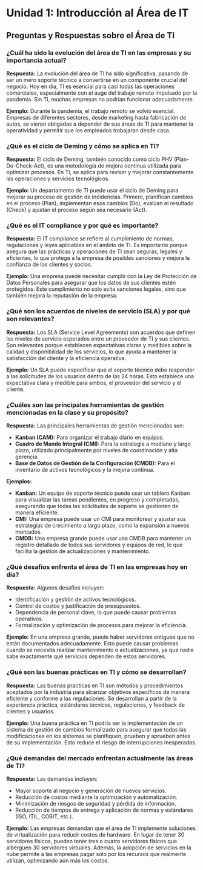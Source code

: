 # Unidad 1: Introducción al Área de IT

## Preguntas y Respuestas sobre el Área de TI

### ¿Cuál ha sido la evolución del área de TI en las empresas y su importancia actual?
**Respuesta:** La evolución del área de TI ha sido significativa, pasando de ser un mero soporte técnico a convertirse en un componente crucial del negocio. Hoy en día, TI es esencial para casi todas las operaciones comerciales, especialmente con el auge del trabajo remoto impulsado por la pandemia. Sin TI, muchas empresas no podrían funcionar adecuadamente.

**Ejemplo:** Durante la pandemia, el trabajo remoto se volvió esencial. Empresas de diferentes sectores, desde marketing hasta fabricación de autos, se vieron obligadas a depender de sus áreas de TI para mantener la operatividad y permitir que los empleados trabajaran desde casa.

### ¿Qué es el ciclo de Deming y cómo se aplica en TI?
**Respuesta:** El ciclo de Deming, también conocido como ciclo PHV (Plan-Do-Check-Act), es una metodología de mejora continua utilizada para optimizar procesos. En TI, se aplica para revisar y mejorar constantemente las operaciones y servicios tecnológicos.

**Ejemplo:** Un departamento de TI puede usar el ciclo de Deming para mejorar su proceso de gestión de incidencias. Primero, planifican cambios en el proceso (Plan), implementan esos cambios (Do), evalúan el resultado (Check) y ajustan el proceso según sea necesario (Act).

### ¿Qué es el IT compliance y por qué es importante?
**Respuesta:** El IT compliance se refiere al cumplimiento de normas, regulaciones y leyes aplicables en el ámbito de TI. Es importante porque asegura que las prácticas y operaciones de TI sean seguras, legales y eficientes, lo que protege a la empresa de posibles sanciones y mejora la confianza de los clientes y socios.

**Ejemplo:** Una empresa puede necesitar cumplir con la Ley de Protección de Datos Personales para asegurar que los datos de sus clientes estén protegidos. Este cumplimiento no solo evita sanciones legales, sino que también mejora la reputación de la empresa.

### ¿Qué son los acuerdos de niveles de servicio (SLA) y por qué son relevantes?
**Respuesta:** Los SLA (Service Level Agreements) son acuerdos que definen los niveles de servicio esperados entre un proveedor de TI y sus clientes. Son relevantes porque establecen expectativas claras y medibles sobre la calidad y disponibilidad de los servicios, lo que ayuda a mantener la satisfacción del cliente y la eficiencia operativa.

**Ejemplo:** Un SLA puede especificar que el soporte técnico debe responder a las solicitudes de los usuarios dentro de las 24 horas. Esto establece una expectativa clara y medible para ambos, el proveedor del servicio y el cliente.

### ¿Cuáles son las principales herramientas de gestión mencionadas en la clase y su propósito?
**Respuesta:** Las principales herramientas de gestión mencionadas son:
- **Kanban (CAM):** Para organizar el trabajo diario en equipos.
- **Cuadro de Mando Integral (CMI):** Para la estrategia a mediano y largo plazo, utilizado principalmente por niveles de coordinación y alta gerencia.
- **Base de Datos de Gestión de la Configuración (CMDB):** Para el inventario de activos tecnológicos y la mejora continua.

**Ejemplos:**
- **Kanban:** Un equipo de soporte técnico puede usar un tablero Kanban para visualizar las tareas pendientes, en progreso y completadas, asegurando que todas las solicitudes de soporte se gestionen de manera eficiente.
- **CMI:** Una empresa puede usar un CMI para monitorear y ajustar sus estrategias de crecimiento a largo plazo, como la expansión a nuevos mercados.
- **CMDB:** Una empresa grande puede usar una CMDB para mantener un registro detallado de todos sus servidores y equipos de red, lo que facilita la gestión de actualizaciones y mantenimiento.

### ¿Qué desafíos enfrenta el área de TI en las empresas hoy en día?
**Respuesta:** Algunos desafíos incluyen:
- Identificación y gestión de activos tecnológicos.
- Control de costos y justificación de presupuestos.
- Dependencia de personal clave, lo que puede causar problemas operativos.
- Formalización y optimización de procesos para mejorar la eficiencia.

**Ejemplo:** En una empresa grande, puede haber servidores antiguos que no están documentados adecuadamente. Esto puede causar problemas cuando se necesita realizar mantenimiento o actualizaciones, ya que nadie sabe exactamente qué servicios dependen de estos servidores.

### ¿Qué son las buenas prácticas en TI y cómo se desarrollan?
**Respuesta:** Las buenas prácticas en TI son métodos y procedimientos aceptados por la industria para alcanzar objetivos específicos de manera eficiente y conforme a las regulaciones. Se desarrollan a partir de la experiencia práctica, estándares técnicos, regulaciones, y feedback de clientes y usuarios.

**Ejemplo:** Una buena práctica en TI podría ser la implementación de un sistema de gestión de cambios formalizado para asegurar que todas las modificaciones en los sistemas se planifiquen, prueben y aprueben antes de su implementación. Esto reduce el riesgo de interrupciones inesperadas.

### ¿Qué demandas del mercado enfrentan actualmente las áreas de TI?
**Respuesta:** Las demandas incluyen:
- Mayor soporte al negocio y generación de nuevos servicios.
- Reducción de costos mediante la optimización y automatización.
- Minimización de riesgos de seguridad y pérdida de información.
- Reducción de tiempos de entrega y aplicación de normas y estándares (ISO, ITIL, COBIT, etc.).

**Ejemplo:** Las empresas demandan que el área de TI implemente soluciones de virtualización para reducir costos de hardware. En lugar de tener 30 servidores físicos, pueden tener tres o cuatro servidores físicos que alberguen 30 servidores virtuales. Además, la adopción de servicios en la nube permite a las empresas pagar solo por los recursos que realmente utilizan, optimizando aún más los costos.
